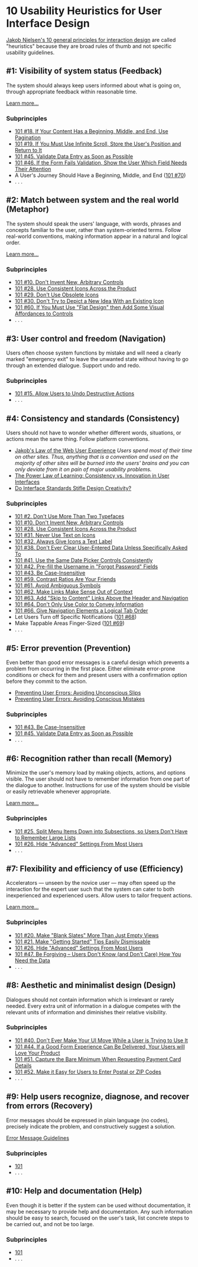 # 10 Usability Heuristics for User Interface Design

[Jakob Nielsen's 10 general principles for interaction design](https://www.nngroup.com/articles/ten-usability-heuristics/)
are called "heuristics" because they are broad rules of thumb and not specific usability guidelines.

## #1: Visibility of system status (Feedback)
The system should always keep users informed about what is going on, through appropriate feedback within reasonable time.

[Learn more...](https://www.nngroup.com/articles/visibility-system-status/)

### Subprinciples
* [101 #18. If Your Content Has a Beginning, Middle, and End, Use Pagination](https://github.com/fullcircle23/fullcircle23.github.io/blob/master/2020/ui-ux/101-ux-principles/018-if-your-content-has-a-beginning-middle-and-end-use-pagination.md)
* [101 #19. If You Must Use Infinite Scroll, Store the User's Position and Return to It](https://github.com/fullcircle23/fullcircle23.github.io/blob/master/2020/ui-ux/101-ux-principles/019-if-you-must-use-infinite-scroll-store-the-users-position-and-return-to-it.md)
* [101 #45. Validate Data Entry as Soon as Possible](https://github.com/fullcircle23/fullcircle23.github.io/blob/master/2020/ui-ux/101-ux-principles/045-validate-data-entry-as-soon-as-possible.md)
* [101 #46. If the Form Fails Validation, Show the User Which Field Needs Their Attention](https://github.com/fullcircle23/fullcircle23.github.io/blob/master/2020/ui-ux/101-ux-principles/046-if-the-form-fails-validation-show-the-user-which-field-needs-their-attention.md)
* A User's Journey Should Have a Beginning, Middle, and End ([101 #70](https://github.com/fullcircle23/fullcircle23.github.io/blob/master/2020/ui-ux/101-ux-principles/070-a-users-journey-should-have-a-beginning-middle-and-end.md))
* . . .

## #2: Match between system and the real world (Metaphor)
The system should speak the users' language, with words, phrases and concepts familiar to the user, rather than system-oriented terms. Follow real-world conventions, making information appear in a natural and logical order.

[Learn more...](https://www.nngroup.com/articles/match-system-real-world/)

### Subprinciples
* [101 #10. Don't Invent New, Arbitrary Controls](https://github.com/fullcircle23/fullcircle23.github.io/blob/master/2020/ui-ux/101-ux-principles/010-dont-invent-new-arbitrary-controls.md)
* [101 #28. Use Consistent Icons Across the Product](https://github.com/fullcircle23/fullcircle23.github.io/blob/master/2020/ui-ux/101-ux-principles/028-use-consistent-icons-across-the-product.md)
* [101 #29. Don't Use Obsolete Icons](https://github.com/fullcircle23/fullcircle23.github.io/blob/master/2020/ui-ux/101-ux-principles/029-dont-use-obsolete-icons.md)
* [101 #30. Don't Try to Depict a New Idea With an Existing Icon](https://github.com/fullcircle23/fullcircle23.github.io/blob/master/2020/ui-ux/101-ux-principles/030-dont-try-to-depict-a-new-idea-with-an-existing-icon.md)
* [101 #60. If You Must Use "Flat Design" then Add Some Visual Affordances to Controls](https://github.com/fullcircle23/fullcircle23.github.io/blob/master/2020/ui-ux/101-ux-principles/060-if-you-must-use-flat-design-then-add-some-visual-affordances-to-controls.md)
* . . .

## #3: User control and freedom (Navigation)
Users often choose system functions by mistake and will need a clearly marked "emergency exit" to leave the unwanted state without having to go through an extended dialogue. Support undo and redo.

### Subprinciples
* [101 #15. Allow Users to Undo Destructive Actions](https://github.com/fullcircle23/fullcircle23.github.io/blob/master/2020/ui-ux/101-ux-principles/015-allow-users-to-undo-destructive-actions.md)
* . . .

## #4: Consistency and standards (Consistency)
Users should not have to wonder whether different words, situations, or actions mean the same thing. Follow platform conventions.

* [Jakob's Law of the Web User Experience](https://www.nngroup.com/videos/jakobs-law-internet-ux/)
_Users spend most of their time on other sites. Thus, anything that is a convention and used on the majority of other sites will be burned into the users' brains and you can only deviate from it on pain of major usability problems._
* [The Power Law of Learning: Consistency vs. Innovation in User Interfaces](https://www.nngroup.com/articles/power-law-learning/)
* [Do Interface Standards Stifle Design Creativity?](https://www.nngroup.com/articles/do-interface-standards-stifle-design-creativity/)

### Subprinciples
* [101 #2. Don't Use More Than Two Typefaces](https://github.com/fullcircle23/fullcircle23.github.io/blob/master/2020/ui-ux/101-ux-principles/002-dont-use-more-than-two-typefaces.md)
* [101 #10. Don't Invent New, Arbitrary Controls](https://github.com/fullcircle23/fullcircle23.github.io/blob/master/2020/ui-ux/101-ux-principles/010-dont-invent-new-arbitrary-controls.md)
* [101 #28. Use Consistent Icons Across the Product](https://github.com/fullcircle23/fullcircle23.github.io/blob/master/2020/ui-ux/101-ux-principles/028-use-consistent-icons-across-the-product.md)
* [101 #31. Never Use Text on Icons](https://github.com/fullcircle23/fullcircle23.github.io/blob/master/2020/ui-ux/101-ux-principles/031-never-use-text-on-icons.md)
* [101 #32. Always Give Icons a Text Label](https://github.com/fullcircle23/fullcircle23.github.io/blob/master/2020/ui-ux/101-ux-principles/032-always-give-icons-a-text-label.md)
* [101 #38. Don't Ever Clear User-Entered Data Unless Specifically Asked To](https://github.com/fullcircle23/fullcircle23.github.io/blob/master/2020/ui-ux/101-ux-principles/038-dont-ever-clear-user-entered-data-unless-specifically-asked-to.md)
* [101 #41. Use the Same Date Picker Controls Consistently](https://github.com/fullcircle23/fullcircle23.github.io/blob/master/2020/ui-ux/101-ux-principles/041-use-the-same-date-picker-controls-consistently.md)
* [101 #42. Pre-fill the Username in "Forgot Password" Fields](https://github.com/fullcircle23/fullcircle23.github.io/blob/master/2020/ui-ux/101-ux-principles/042-pre-fill-the-username-in-forgot-password-fields.md)
* [101 #43. Be Case-Insensitive](https://github.com/fullcircle23/fullcircle23.github.io/blob/master/2020/ui-ux/101-ux-principles/043-be-case-insensitive.md)
* [101 #59. Contrast Ratios Are Your Friends](https://github.com/fullcircle23/fullcircle23.github.io/blob/master/2020/ui-ux/101-ux-principles/059-contrast-ratios-are-your-friends.md)
* [101 #61. Avoid Ambiguous Symbols](https://github.com/fullcircle23/fullcircle23.github.io/blob/master/2020/ui-ux/101-ux-principles/061-avoid-ambiguous-symbols.md)
* [101 #62. Make Links Make Sense Out of Context](https://github.com/fullcircle23/fullcircle23.github.io/blob/master/2020/ui-ux/101-ux-principles/062-make-links-make-sense-out-of-context.md)
* [101 #63. Add "Skip to Content" Links Above the Header and Navigation](https://github.com/fullcircle23/fullcircle23.github.io/blob/master/2020/ui-ux/101-ux-principles/063-add-skip-to-content-links-above-the-header-and-navigation.md)
* [101 #64. Don't Only Use Color to Convey Information](https://github.com/fullcircle23/fullcircle23.github.io/blob/master/2020/ui-ux/101-ux-principles/064-dont-only-use-color-to-convey-information.md)
* [101 #66. Give Navigation Elements a Logical Tab Order](https://github.com/fullcircle23/fullcircle23.github.io/blob/master/2020/ui-ux/101-ux-principles/066-give-navigation-elements-a-logical-tab-order.md)
* Let Users Turn off Specific Notifications ([101 #68](https://github.com/fullcircle23/fullcircle23.github.io/blob/master/2020/ui-ux/101-ux-principles/068-let-users-turn-off-specific-notifications.md))
* Make Tappable Areas Finger-Sized ([101 #69](https://github.com/fullcircle23/fullcircle23.github.io/blob/master/2020/ui-ux/101-ux-principles/069-make-tappable-areas-finger-sized.md))
* . . .

## #5: Error prevention (Prevention)
Even better than good error messages is a careful design which prevents a problem from occurring in the first place. Either eliminate error-prone conditions or check for them and present users with a confirmation option before they commit to the action.

* [Preventing User Errors: Avoiding Unconscious Slips](https://www.nngroup.com/articles/slips/)
* [Preventing User Errors: Avoiding Conscious Mistakes](https://www.nngroup.com/articles/user-mistakes/)

### Subprinciples
* [101 #43. Be Case-Insensitive](https://github.com/fullcircle23/fullcircle23.github.io/blob/master/2020/ui-ux/101-ux-principles/043-be-case-insensitive.md)
* [101 #45. Validate Data Entry as Soon as Possible](https://github.com/fullcircle23/fullcircle23.github.io/blob/master/2020/ui-ux/101-ux-principles/045-validate-data-entry-as-soon-as-possible.md)
* . . .

## #6: Recognition rather than recall (Memory)
Minimize the user's memory load by making objects, actions, and options visible. The user should not have to remember information from one part of the dialogue to another. Instructions for use of the system should be visible or easily retrievable whenever appropriate.

[Learn more...](https://www.nngroup.com/articles/recognition-and-recall/)

### Subprinciples
* [101 #25. Split Menu Items Down into Subsections, so Users Don't Have to Remember Large Lists](https://github.com/fullcircle23/fullcircle23.github.io/blob/master/2020/ui-ux/101-ux-principles/025-split-menu-items-down-into-subsections-so-users-dont-have-to-remember-large-lists.md)
* [101 #26. Hide "Advanced" Settings From Most Users](https://github.com/fullcircle23/fullcircle23.github.io/blob/master/2020/ui-ux/101-ux-principles/026-hide-advanced-settings-from-most-users.md)
* . . .

## #7: Flexibility and efficiency of use (Efficiency)
Accelerators — unseen by the novice user — may often speed up the interaction for the expert user such that the system can cater to both inexperienced and experienced users. Allow users to tailor frequent actions.

[Learn more...](https://www.nngroup.com/articles/ui-accelerators/)

### Subprinciples
* [101 #20. Make "Blank Slates" More Than Just Empty Views](https://github.com/fullcircle23/fullcircle23.github.io/blob/master/2020/ui-ux/101-ux-principles/020-make-blank-slates-more-than-just-empty-views.md)
* [101 #21. Make "Getting Started" Tips Easily Dismissable](https://github.com/fullcircle23/fullcircle23.github.io/blob/master/2020/ui-ux/101-ux-principles/021-make-getting-started-tips-easily-dismissable.md)
* [101 #26. Hide "Advanced" Settings From Most Users](https://github.com/fullcircle23/fullcircle23.github.io/blob/master/2020/ui-ux/101-ux-principles/026-hide-advanced-settings-from-most-users.md)
* [101 #47. Be Forgiving – Users Don't Know (and Don't Care) How You Need the Data](https://github.com/fullcircle23/fullcircle23.github.io/blob/master/2020/ui-ux/101-ux-principles/047-be-forgiving-users-dont-know-and-dont-care-how-you-need-the-data.md)
* . . .

## #8: Aesthetic and minimalist design (Design)
Dialogues should not contain information which is irrelevant or rarely needed. Every extra unit of information in a dialogue competes with the relevant units of information and diminishes their relative visibility.

### Subprinciples
* [101 #40. Don't Ever Make Your UI Move While a User is Trying to Use It](https://github.com/fullcircle23/fullcircle23.github.io/blob/master/2020/ui-ux/101-ux-principles/040-dont-ever-make-your-ui-move-while-a-user-is-trying-to-use-it.md)
* [101 #44. If a Good Form Experience Can Be Delivered, Your Users will Love Your Product](https://github.com/fullcircle23/fullcircle23.github.io/blob/master/2020/ui-ux/101-ux-principles/044-if-a-good-form-experience-can-be-delivered-your-users-will-love-your-product.md)
* [101 #51. Capture the Bare Minimum When Requesting Payment Card Details](https://github.com/fullcircle23/fullcircle23.github.io/blob/master/2020/ui-ux/101-ux-principles/051-capture-the-bare-minimum-when-requesting-payment-card-details.md)
* [101 #52. Make it Easy for Users to Enter Postal or ZIP Codes](https://github.com/fullcircle23/fullcircle23.github.io/blob/master/2020/ui-ux/101-ux-principles/052-make-it-easy-for-users-to-enter-postal-or-zip-codes.md)
* . . .

## #9: Help users recognize, diagnose, and recover from errors (Recovery)
Error messages should be expressed in plain language (no codes), precisely indicate the problem, and constructively suggest a solution.

[Error Message Guidelines](https://www.nngroup.com/articles/error-message-guidelines/)

### Subprinciples
* [101 ]()
* . . .

## #10: Help and documentation (Help)
Even though it is better if the system can be used without documentation, it may be necessary to provide help and documentation. Any such information should be easy to search, focused on the user's task, list concrete steps to be carried out, and not be too large.

### Subprinciples
* [101 ]()
* . . .
